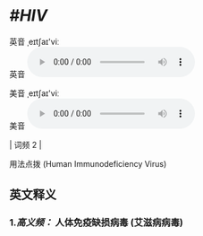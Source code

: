 # ***\#HIV*** 
英音 ˌeɪtʃaɪ'viː  
英音
<audio src="./media/HIV-B.aac" controls="controls"></audio>

美音 ˌeɪtʃaɪ'viː  
美音
<audio src="./media/HIV.aac" controls="controls"></audio>



| 词频 2 |  

用法点拨  (Human Immunodeficiency Virus) 

英文释义
---
### 1.*高义频：* **人体免疫缺损病毒 (艾滋病病毒)**  


